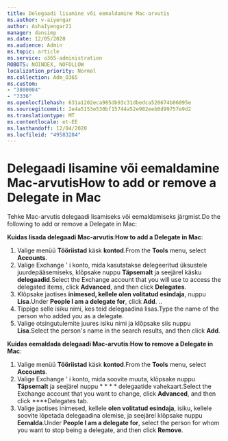 ```yaml
---
title: Delegaadi lisamine või eemaldamine Mac-arvutis
ms.author: v-aiyengar
author: AshaIyengar21
manager: dansimp
ms.date: 12/05/2020
ms.audience: Admin
ms.topic: article
ms.service: o365-administration
ROBOTS: NOINDEX, NOFOLLOW
localization_priority: Normal
ms.collection: Adm_O365
ms.custom:
- "3800004"
- "7336"
ms.openlocfilehash: 631a1202eca985db93c31dbedca520674b06095e
ms.sourcegitcommit: 2e4a5153e530bf15744a52e982eeb0d99757e9d2
ms.translationtype: MT
ms.contentlocale: et-EE
ms.lasthandoff: 12/04/2020
ms.locfileid: "49583284"
---
```

# <a name="how-to-add-or-remove-a-delegate-in-mac"></a><span data-ttu-id="3549c-102">Delegaadi lisamine või eemaldamine Mac-arvutis</span><span class="sxs-lookup"><span data-stu-id="3549c-102">How to add or remove a Delegate in Mac</span></span>

<span data-ttu-id="3549c-103">Tehke Mac-arvutis delegaadi lisamiseks või eemaldamiseks järgmist.</span><span class="sxs-lookup"><span data-stu-id="3549c-103">Do the following to add or remove a Delegate in Mac:</span></span>

<span data-ttu-id="3549c-104">**Kuidas lisada delegaadi Mac-arvutis**:</span><span class="sxs-lookup"><span data-stu-id="3549c-104">**How to add a Delegate in Mac**:</span></span>

1. <span data-ttu-id="3549c-105">Valige menüü **Tööriistad** käsk **kontod**.</span><span class="sxs-lookup"><span data-stu-id="3549c-105">From the **Tools** menu, select **Accounts**.</span></span>
1. <span data-ttu-id="3549c-106">Valige Exchange ' i konto, mida kasutatakse delegeeritud üksustele juurdepääsemiseks, klõpsake nuppu **Täpsemalt** ja seejärel käsku **delegaadid**.</span><span class="sxs-lookup"><span data-stu-id="3549c-106">Select the Exchange account that you will use to access the delegated items, click **Advanced**, and then click **Delegates**.</span></span>
1. <span data-ttu-id="3549c-107">Klõpsake jaotises **inimesed, kellele olen volitatud esindaja**, nuppu **Lisa**.</span><span class="sxs-lookup"><span data-stu-id="3549c-107">Under **People I am a delegate for**, click **Add**.</span></span> <span data-ttu-id="3549c-108">.</span><span class="sxs-lookup"><span data-stu-id="3549c-108">.</span></span>
1. <span data-ttu-id="3549c-109">Tippige selle isiku nimi, kes teid delegaadina lisas.</span><span class="sxs-lookup"><span data-stu-id="3549c-109">Type the name of the person who added you as a delegate.</span></span>
1. <span data-ttu-id="3549c-110">Valige otsingutulemite juures isiku nimi ja klõpsake siis nuppu **Lisa**.</span><span class="sxs-lookup"><span data-stu-id="3549c-110">Select the person's name in the search results, and then click **Add**.</span></span>
 
<span data-ttu-id="3549c-111">**Kuidas eemaldada delegaadi Mac-arvutis**:</span><span class="sxs-lookup"><span data-stu-id="3549c-111">**How to remove a Delegate in Mac**:</span></span>

1. <span data-ttu-id="3549c-112">Valige menüü **Tööriistad** käsk **kontod**.</span><span class="sxs-lookup"><span data-stu-id="3549c-112">From the **Tools** menu, select **Accounts**.</span></span>
1. <span data-ttu-id="3549c-113">Valige Exchange ' i konto, mida soovite muuta, klõpsake nuppu **Täpsemalt** ja seejärel nuppu \* \* \* \* delegaatide vahekaart.</span><span class="sxs-lookup"><span data-stu-id="3549c-113">Select the Exchange account that you want to change, click **Advanced**, and then click \*\*\*\*Delegates tab.</span></span>
1. <span data-ttu-id="3549c-114">Valige jaotises inimesed, kellele **olen volitatud esindaja**, isiku, kellele soovite lõpetada delegaadina olemise, ja seejärel klõpsake nuppu **Eemalda**.</span><span class="sxs-lookup"><span data-stu-id="3549c-114">Under **People I am a delegate for**, select the person for whom you want to stop being a delegate, and then click **Remove**.</span></span>
